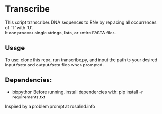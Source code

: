 # Transcribe

This script transcribes DNA sequences to RNA by replacing all occurrences of 'T' with 'U'.  
It can process single strings, lists, or entire FASTA files.

## Usage
To use: clone this repo, run transcribe.py, and input the path to your desired input.fasta and output.fasta files when prompted. 


## Dependencies: 
- biopython
Before running, install dependencies with:
  pip install -r requirements.txt



Inspired by a problem prompt at rosalind.info
